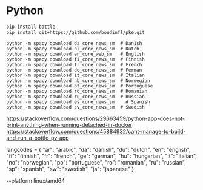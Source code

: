 # Python

```bash
pip install bottle
pip install git+https://github.com/boudinfl/pke.git
```

```
python -m spacy download da_core_news_sm  # Danish
python -m spacy download nl_core_news_sm  # Dutch
python -m spacy download en_core_web_sm   # English
python -m spacy download fi_core_news_sm  # Finnish
python -m spacy download fr_core_news_sm  # French
python -m spacy download de_core_news_sm  # Ferman
python -m spacy download it_core_news_sm  # Italian
python -m spacy download nb_core_news_sm  # Norwegian
python -m spacy download pt_core_news_sm  # Portuguese
python -m spacy download ro_core_news_sm  # Romanian
python -m spacy download ru_core_news_sm  # Russian
python -m spacy download es_core_news_sm	# Spanish
python -m spacy download sv_core_news_sm  # Swedish
```

https://stackoverflow.com/questions/29663459/python-app-does-not-print-anything-when-running-detached-in-docker
https://stackoverflow.com/questions/45884932/cant-manage-to-build-and-run-a-bottle-py-app

langcodes = {
       "ar": "arabic",
       "da": "danish",
       "du": "dutch",
       "en": "english",
       "fi": "finnish",
       "fr": "french",
       "ge": "german",
       "hu": "hungarian",
       "it": "italian",
       "no": "norwegian",
       "po": "portuguese",
       "ro": "romanian",
       "ru": "russian",
       "sp": "spanish",
       "sw": "swedish",
       "ja": "japanese"
}

 --platform linux/amd64
